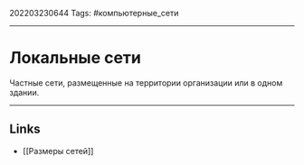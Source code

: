 202203230644
Tags: #компьютерные_сети

---

# Локальные сети
Частные сети, размещенные на территории организации или в одном здании.

---
## Links

-  [[Размеры сетей]]
